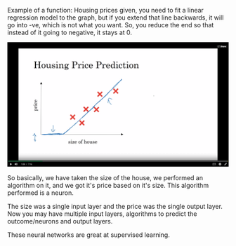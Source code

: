 Example of a function: Housing prices given, you need to fit a linear regression model to the graph, but if you extend that line backwards, it will go into -ve, which is not what you want.
So, you reduce the end so that instead of it going to negative, it stays at 0. 

![relu activation](relu.png)

So basically, we have taken the size of the house, we performed an algorithm on it, and we got it's price based on it's size. This algorithm performed is a neuron.

The size was a single input layer and the price was the single output layer. Now you may have multiple input layers, algorithms to predict the outcome/neurons and output layers.

These neural networks are great at supervised learning.
